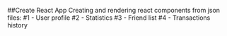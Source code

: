 ##Create React App   Creating and rendering react components from json files: 
#1 - User profile 
#2 - Statistics
#3 - Friend list 
#4 - Transactions history
